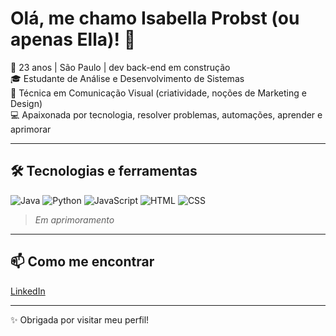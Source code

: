 # Olá, me chamo Isabella Probst (ou apenas Ella)! 👋

📍 23 anos | São Paulo | dev back-end em construção          
🎓 Estudante de Análise e Desenvolvimento de Sistemas  
🎨 Técnica em Comunicação Visual (criatividade, noções de Marketing e Design)                                                       
💻 Apaixonada por tecnologia, resolver problemas, automações, aprender e aprimorar

---

## 🛠️ Tecnologias e ferramentas

![Java](https://img.shields.io/badge/Java-ED8B00?style=for-the-badge&logo=java&logoColor=white)  ![Python](https://img.shields.io/badge/Python-3776AB?style=for-the-badge&logo=python&logoColor=white)  ![JavaScript](https://img.shields.io/badge/JavaScript-F7DF1E?style=for-the-badge&logo=javascript&logoColor=black)  ![HTML](https://img.shields.io/badge/HTML5-E34F26?style=for-the-badge&logo=html5&logoColor=white)  ![CSS](https://img.shields.io/badge/CSS3-1572B6?style=for-the-badge&logo=css3&logoColor=white)  

> *Em aprimoramento*  

---

## 📫 Como me encontrar

[LinkedIn](https://www.linkedin.com/in/ellaprobst/)  

---

✨ Obrigada por visitar meu perfil!

